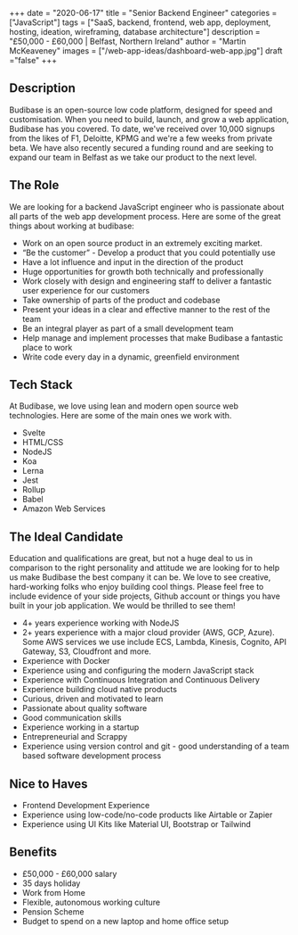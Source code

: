 +++
date = "2020-06-17"
title = "Senior Backend Engineer"
categories = ["JavaScript"] 
tags = ["SaaS, backend, frontend, web app, deployment, hosting, ideation, wireframing, database architecture"]
description = "£50,000 - £60,000 | Belfast, Northern Ireland"
author = "Martin McKeaveney"
images = ["/web-app-ideas/dashboard-web-app.jpg"]
draft ="false"
+++

## Description

Budibase is an open-source low code platform, designed for speed and customisation. When you need to build, launch, and grow a web application, Budibase has you covered. To date, we've received over 10,000 signups from the likes of F1, Deloitte, KPMG and we're a few weeks from private beta. We have also recently secured a funding round and are seeking to expand our team in Belfast as we take our product to the next level.

## The Role

We are looking for a backend JavaScript engineer who is passionate about all parts of the web app development process. Here are some of the great things about working at budibase:
- Work on an open source product in an extremely exciting market.
- “Be the customer” - Develop a product that you could potentially use
- Have a lot influence and input in the direction of the product
- Huge opportunities for growth both technically and professionally
- Work closely with design and engineering staff to deliver a fantastic user experience for our customers
- Take ownership of parts of the product and codebase
- Present your ideas in a clear and effective manner to the rest of the team
- Be an integral player as part of a small development team
- Help manage and implement processes that make Budibase a fantastic place to work
- Write code every day in a dynamic, greenfield environment

## Tech Stack

At Budibase, we love using lean and modern open source web technologies. Here are some of the main ones we work with.

- Svelte
- HTML/CSS
- NodeJS
- Koa
- Lerna
- Jest
- Rollup
- Babel
- Amazon Web Services

## The Ideal Candidate

Education and qualifications are great, but not a huge deal to us in comparison to the right personality and attitude we are looking for to help us make Budibase the best company it can be. We love to see creative, hard-working folks who enjoy building cool things. Please feel free to include evidence of your side projects, Github account or things you have built in your job application. We would be thrilled to see them!

- 4+ years experience working with NodeJS
- 2+ years experience with a major cloud provider (AWS, GCP, Azure). Some AWS services we use include ECS, Lambda, Kinesis, Cognito, API Gateway, S3, Cloudfront and more.
- Experience with Docker
- Experience using and configuring the modern JavaScript stack
- Experience with Continuous Integration and Continuous Delivery
- Experience building cloud native products
- Curious, driven and motivated to learn
- Passionate about quality software
- Good communication skills
- Experience working in a startup
- Entrepreneurial and Scrappy
- Experience using version control and git - good understanding of a team based software development process

## Nice to Haves

- Frontend Development Experience
- Experience using low-code/no-code products like Airtable or Zapier
- Experience using UI Kits like Material UI, Bootstrap or Tailwind

## Benefits

- £50,000 - £60,000 salary
- 35 days holiday
- Work from Home
- Flexible, autonomous working culture
- Pension Scheme
- Budget to spend on a new laptop and home office setup


